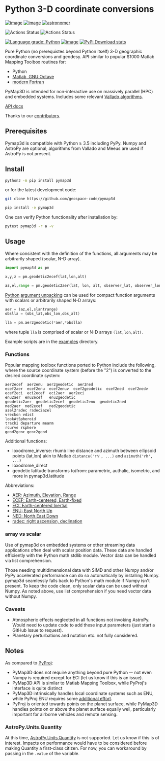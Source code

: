 # Python 3-D coordinate conversions

[![image](https://zenodo.org/badge/DOI/10.5281/zenodo.213676.svg)](https://doi.org/10.5281/zenodo.213676)
[![image](http://joss.theoj.org/papers/10.21105/joss.00580/status.svg)](https://doi.org/10.21105/joss.00580)
[![astronomer](https://img.shields.io/endpoint.svg?url=https%3A%2F%2Fastronomer.ullaakut.eu%2Fshields%3Fowner%3Dscivision%26name%3Dpymap3d)](https://github.com/Ullaakut/astronomer/)

![Actions Status](https://github.com/geospace-code/pymap3d/workflows/ci/badge.svg)
![Actions Status](https://github.com/geospace-code/pymap3d/workflows/ci_stdlib_only/badge.svg)

[![Language grade: Python](https://img.shields.io/lgtm/grade/python/g/scivision/pymap3d.svg?logo=lgtm&logoWidth=18)](https://lgtm.com/projects/g/scivision/pymap3d/context:python)
[![image](https://img.shields.io/pypi/pyversions/pymap3d.svg)](https://pypi.python.org/pypi/pymap3d)
[![PyPi Download stats](http://pepy.tech/badge/pymap3d)](http://pepy.tech/project/pymap3d)

Pure Python (no prerequistes beyond Python itself) 3-D geographic coordinate conversions and geodesy.
API similar to popular $1000 Matlab Mapping Toolbox routines for:

* Python
* [Matlab, GNU Octave](https://github.com/geospace-code/matmap3d)
* [modern Fortran](https://github.com/geospace-code/maptran)

PyMap3D is intended for non-interactive use on massively parallel (HPC) and embedded systems.
Includes some relevant
[Vallado algorithms](http://www.smad.com/vallado/fortran/fortran.html).

[API docs](https://geospace-code.github.io/pymap3d/)

Thanks to our [contributors](./contributors.md).

## Prerequisites

Pymap3d is compatible with Python &ge; 3.5 including PyPy.
Numpy and AstroPy are optional; algorithms from Vallado and Meeus are used if AstroPy is not present.

## Install

```sh
python3 -m pip install pymap3d
```

or for the latest development code:

```sh
git clone https://github.com/geospace-code/pymap3d

pip install -e pymap3d
```

One can verify Python functionality after installation by:

```sh
pytest pymap3d -r a -v
```

## Usage

Where consistent with the definition of the functions, all arguments may
be arbitrarily shaped (scalar, N-D array).

```python
import pymap3d as pm

x,y,z = pm.geodetic2ecef(lat,lon,alt)

az,el,range = pm.geodetic2aer(lat, lon, alt, observer_lat, observer_lon, 0)
```

[Python](https://www.python.org/dev/peps/pep-0448/)
[argument unpacking](https://docs.python.org/3.6/tutorial/controlflow.html#unpacking-argument-lists)
can be used for compact function arguments with scalars or arbitrarily
shaped N-D arrays:

```python
aer = (az,el,slantrange)
obslla = (obs_lat,obs_lon,obs_alt)

lla = pm.aer2geodetic(*aer,*obslla)
```

where tuple `lla` is comprised of scalar or N-D arrays `(lat,lon,alt)`.

Example scripts are in the [examples](./examples) directory.

### Functions

Popular mapping toolbox functions ported to Python include the
following, where the source coordinate system (before the "2") is
converted to the desired coordinate system:

    aer2ecef  aer2enu  aer2geodetic  aer2ned
    ecef2aer  ecef2enu  ecef2enuv  ecef2geodetic  ecef2ned  ecef2nedv
    ecef2eci  eci2ecef  eci2aer  aer2eci
    enu2aer  enu2ecef   enu2geodetic
    geodetic2aer  geodetic2ecef  geodetic2enu  geodetic2ned
    ned2aer  ned2ecef   ned2geodetic
    azel2radec radec2azel
    vreckon vdist
    lookAtSpheroid
    track2 departure meanm
    rcurve rsphere
    geod2geoc geoc2geod

Additional functions:

* loxodrome_inverse: rhumb line distance and azimuth between ellipsoid points (lat,lon)  akin to Matlab `distance('rh', ...)` and `azimuth('rh', ...)`
* loxodrome_direct
* geodetic latitude transforms to/from: parametric, authalic, isometric, and more in pymap3d.latitude

Abbreviations:

* [AER: Azimuth, Elevation, Range](https://en.wikipedia.org/wiki/Spherical_coordinate_system)
* [ECEF: Earth-centered, Earth-fixed](https://en.wikipedia.org/wiki/ECEF)
* [ECI: Earth-centered Inertial](https://en.wikipedia.org/wiki/Earth-centered_inertial)
* [ENU: East North Up](https://en.wikipedia.org/wiki/Axes_conventions#Ground_reference_frames:_ENU_and_NED)
* [NED: North East Down](https://en.wikipedia.org/wiki/North_east_down)
* [radec: right ascension, declination](https://en.wikipedia.org/wiki/Right_ascension)

### array vs scalar

Use of pymap3d on embedded systems or other streaming data applications often deal with scalar position data.
These data are handled efficiently with the Python math stdlib module.
Vector data can be handled via list comprehension.

Those needing multidimensional data with SIMD and other Numpy and/or PyPy accelerated performance can do so automatically by installing Numpy.
pymap3d seamlessly falls back to Python's math module if Numpy isn't present.
To keep the code clean, only scalar data can be used without Numpy.
As noted above, use list comprehension if you need vector data without Numpy.

### Caveats

* Atmospheric effects neglected in all functions not invoking AstroPy.
  Would need to update code to add these input parameters (just start a GitHub Issue to request).
* Planetary perturbations and nutation etc. not fully considered.

## Notes

As compared to [PyProj](https://github.com/jswhit/pyproj):

* PyMap3D does not require anything beyond pure Python -- not even Numpy is required except for ECI (let us know if this is an issue).
* PyMap3D API is similar to Matlab Mapping Toolbox, while PyProj's interface is quite distinct
* PyMap3D intrinsically handles local coordinate systems such as ENU,
  while PyProj ENU requires some [additional effort](https://github.com/jswhit/pyproj/issues/105).
* PyProj is oriented towards points on the planet surface, while PyMap3D handles points on or above the planet surface equally well, particularly important for airborne vehicles and remote sensing.

### AstroPy.Units.Quantity

At this time,
[AstroPy.Units.Quantity](http://docs.astropy.org/en/stable/units/)
is not supported.
Let us know if this is of interest.
Impacts on performance would have to be considered before making Quantity a first-class citizen.
For now, you can workaround by passing in the `.value` of the variable.
